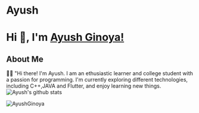 # Ayush


<h1> Hi 👋, I'm <a href="https://portfolios.talentsprint.com/~sonal_k/" target="blank">Ayush Ginoya!</a></h1>

## About Me



:man_technologist: "Hi there! I'm Ayush. I am an ethusiastic learner and college student with a passion for programming. I'm currently exploring different technologies, including C++,JAVA and Flutter, and enjoy learning new things.
![Ayush's github stats](https://github-readme-stats.vercel.app/api?username=AyushGinoya&show_icons=true&theme=radical)

<p align="left"> <img src="https://komarev.com/ghpvc/?username=AyushGinoya&label=Profile%20views&color=0e75b6&style=flat" alt="AyushGinoya" /> </p>
